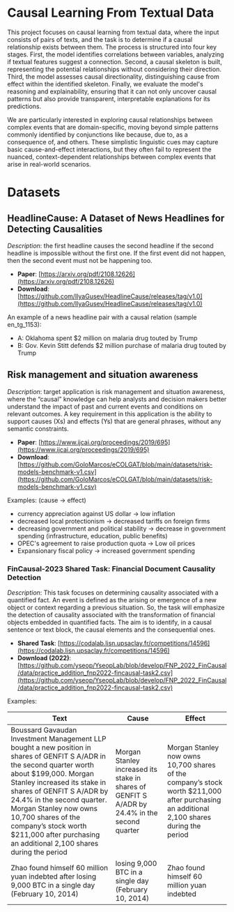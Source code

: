 # Causal Learning From Textual Data

This project focuses on causal learning from textual data, where the input consists of pairs of texts, and the task is to determine if a causal relationship exists between them. The process is structured into four key stages. First, the model identifies correlations between variables, analyzing if textual features suggest a connection. Second, a causal skeleton is built, representing the potential relationships without considering their direction. Third, the model assesses causal directionality, distinguishing cause from effect within the identified skeleton. Finally, we evaluate the model's reasoning and explainability, ensuring that it can not only uncover causal patterns but also provide transparent, interpretable explanations for its predictions.

We are particularly interested in exploring causal relationships between complex events that are domain-specific, moving beyond simple patterns commonly identified by conjunctions like because, due to, as a consequence of, and others. These simplistic linguistic cues may capture basic cause-and-effect interactions, but they often fail to represent the nuanced, context-dependent relationships between complex events that arise in real-world scenarios.

# Datasets

## HeadlineCause: A Dataset of News Headlines for Detecting Causalities

_Description_: the first headline causes the second headline if the second headline is impossible without the first one. If the first event did not happen, then the second event must not be happening too.

- **Paper**: [https://arxiv.org/pdf/2108.12626](https://arxiv.org/pdf/2108.12626)
- **Download**: [https://github.com/IlyaGusev/HeadlineCause/releases/tag/v1.0](https://github.com/IlyaGusev/HeadlineCause/releases/tag/v1.0)

An example of a news headline pair with a causal relation (sample en_tg_1153):

- A: Oklahoma spent $2 million on malaria drug touted by Trump  
- B: Gov. Kevin Stitt defends $2 million purchase of malaria drug touted by Trump

## Risk management and situation awareness

_Description_: target application is risk management and situation awareness, where the “causal” knowledge can help analysts and decision makers better understand the impact of past and current events and conditions on relevant outcomes. A key requirement in this application is the ability to support causes (Xs) and effects (Ys) that are general phrases, without any semantic constraints.

- **Paper**: [https://www.ijcai.org/proceedings/2019/695](https://www.ijcai.org/proceedings/2019/695)
- **Download**: [https://github.com/GoloMarcos/eCOLGAT/blob/main/datasets/risk-models-benchmark-v1.csv](https://github.com/GoloMarcos/eCOLGAT/blob/main/datasets/risk-models-benchmark-v1.csv)


Examples: (cause -> effect)

- currency appreciation against US dollar -> low inflation
- decreased local protectionism -> decreased tariffs on foreign firms
- decreasing government and political stability -> decrease in government spending (infrastructure, education, public benefits)
- OPEC's agreement to raise production quota -> Low oil prices
- Expansionary fiscal policy -> increased government spending


### FinCausal-2023 Shared Task: Financial Document Causality Detection

_Description_: This task focuses on determining causality associated with a quantified fact. An event is defined as the arising or emergence of a new object or context regarding a previous situation. So, the task will emphasize the detection of causality associated with the transformation of financial objects embedded in quantified facts. The aim is to identify, in a causal sentence or text block, the causal elements and the consequential ones.

- **Shared Task**: [https://codalab.lisn.upsaclay.fr/competitions/14596](https://codalab.lisn.upsaclay.fr/competitions/14596)
- **Download (2022)**: [https://github.com/yseop/YseopLab/blob/develop/FNP_2022_FinCausal/data/practice_addition_fnp2022-fincausal-task2.csv](https://github.com/yseop/YseopLab/blob/develop/FNP_2022_FinCausal/data/practice_addition_fnp2022-fincausal-task2.csv)

Examples:

| **Text** | **Cause** | **Effect** |
|----------|-----------|------------|
| Boussard Gavaudan Investment Management LLP bought a new position in shares of GENFIT S A/ADR in the second quarter worth about $199,000. Morgan Stanley increased its stake in shares of GENFIT S A/ADR by 24.4% in the second quarter. Morgan Stanley now owns 10,700 shares of the company’s stock worth $211,000 after purchasing an additional 2,100 shares during the period | Morgan Stanley increased its stake in shares of GENFIT S A/ADR by 24.4% in the second quarter | Morgan Stanley now owns 10,700 shares of the company’s stock worth $211,000 after purchasing an additional 2,100 shares during the period |
| Zhao found himself 60 million yuan indebted after losing 9,000 BTC in a single day (February 10, 2014) | losing 9,000 BTC in a single day (February 10, 2014) | Zhao found himself 60 million yuan indebted |
